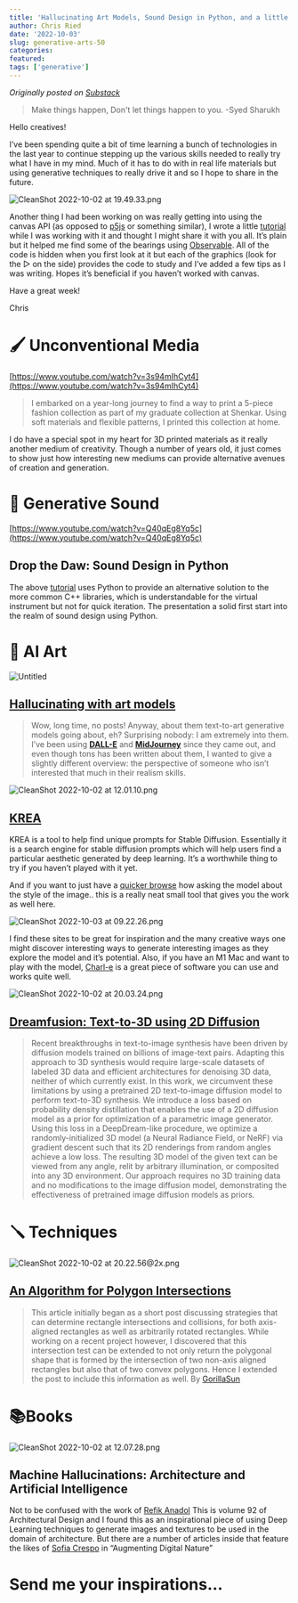```yaml
---
title: 'Hallucinating Art Models, Sound Design in Python, and a little Canvas'
author: Chris Ried
date: '2022-10-03'
slug: generative-arts-50
categories: 
featured: 
tags: ['generative']
---
```


_Originally posted on [Substack](https://generative.substack.com/p/hallucinating-art-models-sound-design)_


> Make things happen, Don't let things happen to you. -Syed Sharukh


Hello creatives! 

I’ve been spending quite a bit of time learning a bunch of technologies in the last year to continue stepping up the various skills needed to really try what I have in my mind. Much of it has to do with in real life materials but using generative techniques to really drive it and so I hope to share in the future. 

![CleanShot 2022-10-02 at 19.49.33.png](https://s3-us-west-2.amazonaws.com/secure.notion-static.com/e4335302-f291-4b78-9765-495d78d1d4e6/CleanShot_2022-10-02_at_19.49.33.png)

Another thing I had been working on was really getting into using the canvas API (as opposed to [p5js](https://p5js.org/) or something similar), I wrote a little [tutorial](https://observablehq.com/@cdr6934/getting-to-know-canvas) while I was working with it and thought I might share it with you all. It’s plain but it helped me find some of the bearings using [Observable](https://observablehq.com/). All of the code is hidden when you first look at it but each of the graphics (look for the  ▷ on the side) provides the code to study and I’ve added a few tips as I was writing. Hopes it’s beneficial if you haven’t worked with canvas. 

Have a great week! 

Chris 

# 🖌️ Unconventional Media

[https://www.youtube.com/watch?v=3s94mIhCyt4](https://www.youtube.com/watch?v=3s94mIhCyt4)

> I embarked on a year-long journey to find a way to print a 5-piece fashion collection as part of my graduate collection at Shenkar. Using soft materials and flexible patterns, I printed this collection at home.
> 

I do have a special spot in my heart for 3D printed materials as it really another medium of creativity. Though a number of years old, it just comes to show just how interesting new mediums can provide alternative avenues of creation and generation. 

# 🎵 Generative Sound

[https://www.youtube.com/watch?v=Q40qEg8Yq5c](https://www.youtube.com/watch?v=Q40qEg8Yq5c)

## Drop the Daw: Sound Design in Python

The above [tutorial](https://data.audio.dev/talks/2020/sound-design-in-python/slides.pdf) uses Python to provide an alternative solution to the more common C++ libraries, which is understandable for the virtual instrument but not for quick iteration.  The presentation a solid first start into the realm of sound design using Python. 

# 🎨 AI Art

![Untitled](https://s3-us-west-2.amazonaws.com/secure.notion-static.com/2914dadb-90dd-4ea5-9539-17e78453f959/Untitled.png)

## ****[Hallucinating with art models](https://meowni.ca/posts/hallucinations/)****

> Wow, long time, no posts! Anyway, about them text-to-art generative models going about, eh? Surprising nobody: I am extremely into them. I’ve been using **[DALL-E](https://openai.com/dall-e-2/)** and **[MidJourney](https://www.midjourney.com/home/)** since they came out, and even though tons has been written about them, I wanted to give a slightly different overview: the perspective of someone who isn’t interested that much in their realism skills.
> 

![CleanShot 2022-10-02 at 12.01.10.png](https://s3-us-west-2.amazonaws.com/secure.notion-static.com/f48c2232-d55f-4856-9123-81dd9366e59b/CleanShot_2022-10-02_at_12.01.10.png)

## [KREA](https://www.krea.ai/)

KREA is a tool to help find unique prompts for Stable Diffusion. Essentially it is a search engine for stable diffusion prompts which will help users find a particular aesthetic generated by deep learning. It’s a worthwhile thing to try if you haven’t played with it yet. 

And if you want to just have a [quicker browse](https://gorgeous.adityashankar.xyz/) how asking the model about the style of the image.. this is a really neat small tool that gives you the work as well here. 

![CleanShot 2022-10-03 at 09.22.26.png](https://s3-us-west-2.amazonaws.com/secure.notion-static.com/341789b0-fcce-4a7d-b42f-63e673a1e0a5/CleanShot_2022-10-03_at_09.22.26.png)

I find these sites to be great for inspiration and the many creative ways one might discover interesting ways to generate interesting images as they explore the model and it’s potential. Also, if you have an M1 Mac and want to play with the model, [Charl-e](https://www.charl-e.com/) is a great piece of software you can use and works quite well. 

![CleanShot 2022-10-02 at 20.03.24.png](https://s3-us-west-2.amazonaws.com/secure.notion-static.com/c5b81160-898c-4f6b-8663-590fb61202dd/CleanShot_2022-10-02_at_20.03.24.png)

## [Dreamfusion: **Text-to-3D using 2D Diffusion**](https://dreamfusion3d.github.io/gallery.html)

> Recent breakthroughs in text-to-image synthesis have been driven by diffusion models trained on billions of image-text pairs. Adapting this approach to 3D synthesis would require large-scale datasets of labeled 3D data and efficient architectures for denoising 3D data, neither of which currently exist. In this work, we circumvent these limitations by using a pretrained 2D text-to-image diffusion model to perform text-to-3D synthesis. We introduce a loss based on probability density distillation that enables the use of a 2D diffusion model as a prior for optimization of a parametric image generator. Using this loss in a DeepDream-like procedure, we optimize a randomly-initialized 3D model (a Neural Radiance Field, or NeRF) via gradient descent such that its 2D renderings from random angles achieve a low loss. The resulting 3D model of the given text can be viewed from any angle, relit by arbitrary illumination, or composited into any 3D environment. Our approach requires no 3D training data and no modifications to the image diffusion model, demonstrating the effectiveness of pretrained image diffusion models as priors.
> 

# 🪛 Techniques

![CleanShot 2022-10-02 at 20.22.56@2x.png](https://s3-us-west-2.amazonaws.com/secure.notion-static.com/dd0b6583-0b70-40c3-b3eb-afff001460b3/CleanShot_2022-10-02_at_20.22.562x.png)

## ****[An Algorithm for Polygon Intersections](https://gorillasun.de/blog/an-algorithm-for-polygon-intersections)****

> This article initially began as a short post discussing strategies that can determine rectangle intersections and collisions, for both axis-aligned rectangles as well as arbitrarily rotated rectangles. While working on a recent project however, I discovered that this intersection test can be extended to not only return the polygonal shape that is formed by the intersection of two non-axis aligned rectangles but also that of two convex polygons. Hence I extended the post to include this information as well. By [GorillaSun](https://twitter.com/gorillasu)
> 

# 📚Books

![CleanShot 2022-10-02 at 12.07.28.png](https://s3-us-west-2.amazonaws.com/secure.notion-static.com/7af517cf-0fd6-4121-8441-2e79ef876c5e/CleanShot_2022-10-02_at_12.07.28.png)

## Machine Hallucinations: Architecture and Artificial Intelligence

Not to be confused with the work of [Refik Anadol](https://refikanadol.com/) This is volume 92 of Architectural Design and I found this as an inspirational piece of using Deep Learning techniques to generate images and textures to be used in the domain of architecture. But there are a number of articles inside that feature the likes of [Sofia Crespo](https://sofiacrespo.com/) in “Augmenting Digital Nature” 

# Send me your inspirations...